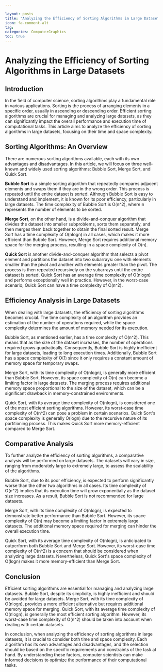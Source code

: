 ```yaml
---

layout: posts
title: "Analyzing the Efficiency of Sorting Algorithms in Large Datasets"
icon: fa-comment-alt
tag:      
categories: ComputerGraphics
toc: true
---
```




# Analyzing the Efficiency of Sorting Algorithms in Large Datasets

## Introduction

In the field of computer science, sorting algorithms play a fundamental role in various applications. Sorting is the process of arranging elements in a specific order, usually in ascending or descending order. Efficient sorting algorithms are crucial for managing and analyzing large datasets, as they can significantly impact the overall performance and execution time of computational tasks. This article aims to analyze the efficiency of sorting algorithms in large datasets, focusing on their time and space complexity.

## Sorting Algorithms: An Overview

There are numerous sorting algorithms available, each with its own advantages and disadvantages. In this article, we will focus on three well-known and widely used sorting algorithms: Bubble Sort, Merge Sort, and Quick Sort.

**Bubble Sort** is a simple sorting algorithm that repeatedly compares adjacent elements and swaps them if they are in the wrong order. This process is repeated until the entire dataset is sorted. Although Bubble Sort is easy to understand and implement, it is known for its poor efficiency, particularly in large datasets. The time complexity of Bubble Sort is O(n^2), where n represents the number of elements to be sorted.

**Merge Sort**, on the other hand, is a divide-and-conquer algorithm that divides the dataset into smaller subproblems, sorts them separately, and then merges them back together to obtain the final sorted result. Merge Sort has a time complexity of O(nlogn) in all cases, which makes it more efficient than Bubble Sort. However, Merge Sort requires additional memory space for the merging process, resulting in a space complexity of O(n).

**Quick Sort** is another divide-and-conquer algorithm that selects a pivot element and partitions the dataset into two subarrays: one with elements smaller than the pivot and another with elements greater than the pivot. The process is then repeated recursively on the subarrays until the entire dataset is sorted. Quick Sort has an average time complexity of O(nlogn) and performs exceptionally well in practice. However, in the worst-case scenario, Quick Sort can have a time complexity of O(n^2).

## Efficiency Analysis in Large Datasets

When dealing with large datasets, the efficiency of sorting algorithms becomes crucial. The time complexity of an algorithm provides an estimation of the number of operations required, while the space complexity determines the amount of memory needed for its execution.

Bubble Sort, as mentioned earlier, has a time complexity of O(n^2). This means that as the size of the dataset increases, the number of operations required grows quadratically. Consequently, Bubble Sort is highly inefficient for large datasets, leading to long execution times. Additionally, Bubble Sort has a space complexity of O(1) since it only requires a constant amount of memory space for temporary swaps.

Merge Sort, with its time complexity of O(nlogn), is generally more efficient than Bubble Sort. However, its space complexity of O(n) can become a limiting factor in large datasets. The merging process requires additional memory space proportional to the size of the dataset, which can be a significant drawback in memory-constrained environments.

Quick Sort, with its average time complexity of O(nlogn), is considered one of the most efficient sorting algorithms. However, its worst-case time complexity of O(n^2) can pose a problem in certain scenarios. Quick Sort's space complexity is generally O(logn) due to the recursive nature of its partitioning process. This makes Quick Sort more memory-efficient compared to Merge Sort.

## Comparative Analysis

To further analyze the efficiency of sorting algorithms, a comparative analysis will be performed on large datasets. The datasets will vary in size, ranging from moderately large to extremely large, to assess the scalability of the algorithms.

Bubble Sort, due to its poor efficiency, is expected to perform significantly worse than the other two algorithms in all cases. Its time complexity of O(n^2) implies that its execution time will grow exponentially as the dataset size increases. As a result, Bubble Sort is not recommended for large datasets.

Merge Sort, with its time complexity of O(nlogn), is expected to demonstrate better performance than Bubble Sort. However, its space complexity of O(n) may become a limiting factor in extremely large datasets. The additional memory space required for merging can hinder the overall execution time.

Quick Sort, with its average time complexity of O(nlogn), is anticipated to outperform both Bubble Sort and Merge Sort. However, its worst-case time complexity of O(n^2) is a concern that should be considered when analyzing large datasets. Nevertheless, Quick Sort's space complexity of O(logn) makes it more memory-efficient than Merge Sort.

## Conclusion

Efficient sorting algorithms are essential for managing and analyzing large datasets. Bubble Sort, despite its simplicity, is highly inefficient and should be avoided for large datasets. Merge Sort, with its time complexity of O(nlogn), provides a more efficient alternative but requires additional memory space for merging. Quick Sort, with its average time complexity of O(nlogn), is generally the most efficient sorting algorithm. However, its worst-case time complexity of O(n^2) should be taken into account when dealing with certain datasets.

In conclusion, when analyzing the efficiency of sorting algorithms in large datasets, it is crucial to consider both time and space complexity. Each algorithm has its own advantages and disadvantages, and the selection should be based on the specific requirements and constraints of the task at hand. By understanding these factors, computer scientists can make informed decisions to optimize the performance of their computational tasks.